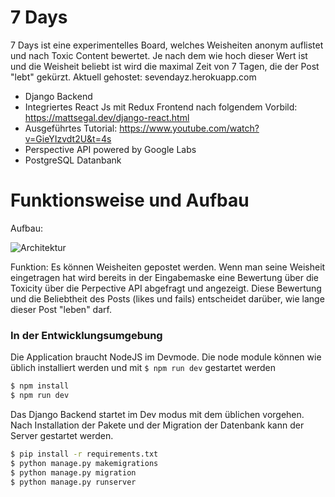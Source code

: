 # 7 Days

7 Days ist eine experimentelles Board, welches Weisheiten anonym auflistet und nach Toxic Content bewertet. Je nach dem wie hoch dieser Wert ist und die Weisheit beliebt ist wird die maximal Zeit von 7 Tagen, die der Post "lebt" gekürzt. Aktuell gehostet: sevendayz.herokuapp.com

  - Django Backend
  - Integriertes React Js mit Redux Frontend nach folgendem Vorbild: https://mattsegal.dev/django-react.html
  - Ausgeführtes Tutorial: https://www.youtube.com/watch?v=GieYIzvdt2U&t=4s
  - Perspective API powered by Google Labs
  - PostgreSQL Datanbank

# Funktionsweise und Aufbau
Aufbau:

![Architektur](https://raw.githubusercontent.com/isk030/31Days/master/Arch1.jpg?token=AGDCEG62FMAIQ7X33AWVLZLABMTYK)

Funktion:
Es können Weisheiten gepostet werden. Wenn man seine Weisheit eingetragen hat wird bereits in der Eingabemaske eine Bewertung über die Toxicity über die Perpective API abgefragt und angezeigt. Diese Bewertung und die Beliebtheit des Posts (likes und fails) entscheidet darüber, wie lange dieser Post "leben" darf.


### In der Entwicklungsumgebung
 Die Application braucht NodeJS im Devmode. Die node module können wie üblich installiert werden und mit ```$ npm run dev``` gestartet werden

```sh
$ npm install
$ npm run dev
```

Das Django Backend startet im Dev modus mit dem üblichen vorgehen. Nach Installation der Pakete und der Migration der Datenbank kann der Server gestartet werden.

```sh
$ pip install -r requirements.txt
$ python manage.py makemigrations
$ python manage.py migration
$ python manage.py runserver
```

